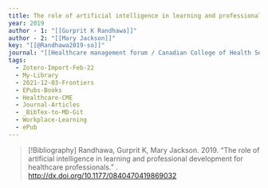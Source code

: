 ```yaml
---
title: The role of artificial intelligence in learning and professional development for healthcare professionals
year: 2019
author - 1: "[[Gurprit K Randhawa]]"
author - 2: "[[Mary Jackson]]"
key: "[[@Randhawa2019-so]]"
journal: "[[Healthcare management forum / Canadian College of Health Service Executives = Forum gestion des soins de sante / College canadien des directeurs de services de sante]]"
tags:
  - Zotero-Import-Feb-22
  - My-Library
  - 2021-12-03-Frontiers
  - EPubs-Books
  - Healthcare-CME
  - Journal-Articles
  - _BibTex-to-MD-Git
  - Workplace-Learning
  - ePub
---
```


> [!Bibliography]
> Randhawa, Gurprit K, Mary Jackson. 2019. “The role of artificial intelligence in learning and professional development for healthcare professionals.” . http://dx.doi.org/10.1177/0840470419869032